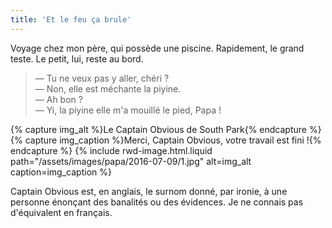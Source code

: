 ```yaml
---
title: 'Et le feu ça brule'
---
```


Voyage chez mon père, qui possède une piscine. Rapidement, le grand teste. Le
petit, lui, reste au bord.

<!-- more -->

> — Tu ne veux pas y aller, chéri ?  
> — Non, elle est méchante la piyine.  
> — Ah bon ?  
> — Yi, la piyine elle m'a mouillé le pied, Papa !

{% capture img_alt %}Le Captain Obvious de South Park{% endcapture %}
{% capture img_caption %}Merci, <span lang="en">Captain Obvious</span>, votre travail est fini !{% endcapture %}
{% include rwd-image.html.liquid
path="/assets/images/papa/2016-07-09/1.jpg"
alt=img_alt
caption=img_caption
%}

<span lang="en">Captain Obvious</span> est, en anglais, le surnom donné, par
ironie, à une personne énonçant des banalités ou des évidences. Je ne connais
pas d'équivalent en français.
